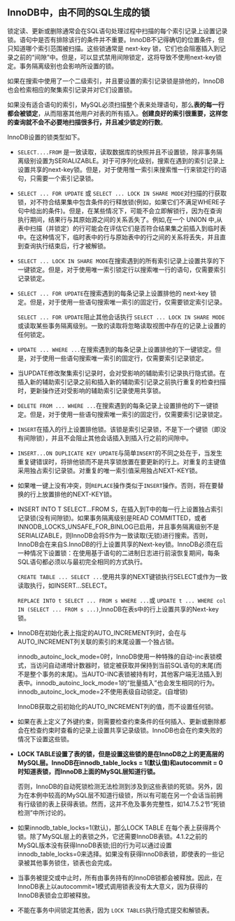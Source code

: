 ## InnoDB中，由不同的SQL生成的锁

锁定读、更新或删除通常会在SQL语句处理过程中扫描的每个索引记录上设置记录锁。语句中是否有排除该行的条件并不重要。InnoDB不记得确切的位置条件，但只知道哪个索引范围被扫描。这些锁通常是 next-key 锁，它们也会阻塞插入到记录之前的“间隙”中。但是，可以显式禁用间隙锁定，这将导致不使用next-key锁定。事务隔离级别也会影响所设置的锁。

如果在搜索中使用了一个二级索引，并且要设置的索引记录锁是排他的，InnoDB也会检索相应的聚集索引记录并对它们设置锁。

如果没有适合语句的索引，MySQL必须扫描整个表来处理语句，那么**表的每一行都会被锁定**，从而阻塞其他用户对表的所有插入。**创建良好的索引很重要，这样您的查询就不会不必要地扫描很多行，并且减少锁定的行数**。

InnoDB设置的锁类型如下。

- `SELECT....FROM` 是一致读取，读取数据库的快照并且不设置锁，除非事务隔离级别设置为SERIALIZABLE。对于可序列化级别，搜索在遇到的索引记录上设置共享的next-key锁。但是，对于使用惟一索引来搜索惟一行来锁定行的语句，只需要一个索引记录锁。

- `SELECT ... FOR UPDATE` 或 `SELECT ... LOCK IN SHARE MODE`对扫描的行获取锁，对不符合结果集中包含条件的行释放锁(例如，如果它们不满足WHERE子句中给出的条件)。但是，在某些情况下，可能不会立即解锁行，因为在查询执行期间，结果行与其原始源之间的关系丢失了。例如,在一个  UNION 中,从表中扫描（并锁定）的行可能会在评估它们是否符合结果集之前插入到临时表中。在这种情况下，临时表中的行与原始表中的行之间的关系将丢失，并且直到查询执行结束后，行才被解锁。

- `SELECT ... LOCK IN SHARE MODE`在搜索遇到的所有索引记录上设置共享的下一键锁定。但是，对于使用唯一索引锁定行以搜索唯一行的语句，仅需要索引记录锁定。

- `SELECT ... FOR UPDATE`在搜索遇到的每条记录上设置排他的 next-key 锁定。但是，对于使用一些语句搜索唯一索引的固定行，仅需要锁定索引记录。

  `SELECT ... FOR UPDATE`阻止其他会话执行 `SELECT ... LOCK IN SHARE MODE`或读取某些事务隔离级别。一致的读取将忽略读取视图中存在的记录上设置的任何锁定。

- `UPDATE ... WHERE ...`在搜索遇到的每条记录上设置排他的下一键锁定。但是，对于使用一些语句搜索唯一索引的固定行，仅需要索引记录锁定。

- 当UPDATE修改聚集索引记录时，会对受影响的辅助索引记录执行隐式锁。在插入新的辅助索引记录之前和插入新的辅助索引记录之前执行重复的检查扫描时，更新操作还对受影响的辅助索引记录使用共享锁。

- `DELETE FROM ... WHERE ...`在搜索遇到的每条记录上设置排他的下一键锁定。但是，对于使用一些语句搜索唯一索引的固定行，仅需要索引记录锁定。

- `INSERT`在插入的行上设置排他锁。该锁是索引记录锁，不是下一个键锁（即没有间隙锁），并且不会阻止其他会话插入到插入行之前的间隙中。

- `INSERT...ON DUPLICATE KEY UPDATE`与简单`INSERT`的不同之处在于，当发生重复键错误时，将排他锁而不是共享锁放置在要更新的行上。对重复的主键值采用独占索引记录锁。对重复的唯一索引值采用独占NEXT-KEY锁。

- 如果唯一键上没有冲突，则`REPLACE`操作类似于`INSERT`操作。否则，将在要替换的行上放置排他的NEXT-KEY锁。

- INSERT INTO T SELECT...FROM S，在插入到T中的每一行上设置独占索引记录锁(没有间隙锁)。如果事务隔离级别是READ COMMITTED，或者INNODB_LOCKS_UNSAFE_FOR_BINLOG已启用，并且事务隔离级别不是SERIALIZABLE，则InnoDB会将S作为一致读取(无锁)进行搜索。否则，InnoDB会在来自S.InnoDB的行上设置共享的Next-key锁。InnoDB必须在后一种情况下设置锁：在使用基于语句的二进制日志进行前滚恢复期间，每条SQL语句都必须以与最初完全相同的方式执行。

  `CREATE TABLE ... SELECT ...`使用共享的NEXT键锁执行SELECT或作为一致读取执行，如INSERT...SELECT。

  `REPLACE INTO t SELECT ... FROM s WHERE ...`或 `UPDATE t ... WHERE col IN (SELECT ... FROM s ...)`,InnoDB在表s中的行上设置共享的Next-key锁。

- InnoDB在初始化表上指定的AUTO_INCREMENT列时，会在与AUTO_INCREMENT列关联的索引的末尾设置一个独占锁。

  

  innodb_autoinc_lock_mode=0时，InnoDB使用一种特殊的自动-inc表锁模式，当访问自动递增计数器时，锁定被获取并保持到当前SQL语句的末尾(而不是整个事务的末尾)。当AUTO-INC表锁被持有时，其他客户端无法插入到表中。innodb_autoinc_lock_mode=1的“批量插入”也会发生相同的行为。innodb_autoinc_lock_mode=2不使用表级自动锁定。(自增锁)

  

  InnoDB获取之前初始化的AUTO_INCREMENT列的值，而不设置任何锁。

- 如果在表上定义了外键约束，则需要检查约束条件的任何插入、更新或删除都会在检查约束时查看的记录上设置共享记录级锁。InnoDB也会在约束失败的情况下设置这些锁。

- **LOCK TABLE设置了表的锁，但是设置这些锁的是在InnoDB之上的更高层的MySQL层。InnoDB在innodb_table_locks = 1(默认值)和autocommit = 0时知道表锁，而InnoDB上面的MySQL层知道行锁。**

  

  否则，InnoDB的自动死锁检测无法检测到涉及到这些表锁的死锁。另外，因为在本例中较高的MySQL层不知道行级锁，所以有可能在另一个会话当前拥有行级锁的表上获得表锁。然而，这并不危及事务完整性，如14.7.5.2节“死锁检测”中所讨论的。

- 如果innodb_table_locks=1(默认)，那么LOCK TABLE 在每个表上获得两个锁。除了MySQL层上的表锁之外，它还需要InnoDB表锁。4.1.2之前的MySQL版本没有获得InnoDB表锁;旧的行为可以通过设置innodb_table_locks=0来选择。如果没有获得InnoDB表锁，即使表的一些记录被其他事务锁住，锁表也会完成。

- 当事务被提交或中止时，所有由事务持有的InnoDB锁都会被释放。因此，在InnoDB表上以autocommit=1模式调用锁表没有太大意义，因为获得的InnoDB表锁会立即被释放。

- 不能在事务中间锁定其他表，因为 `LOCK TABLES`执行隐式提交和解锁表。